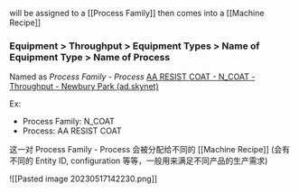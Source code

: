 will be assigned to a [[Process Family]]
then comes into a [[Machine Recipe]]



### Equipment > Throughput > Equipment Types > Name of Equipment Type > Name of Process

Named as *Process Family - Process*
[AA RESIST COAT - N_COAT - Throughput - Newbury Park (ad.skynet)](http://ivnwfpswebprd01.ad.skynet/Dashboard/Equipment/Throughput/StatsForEquipmentTypeProcess?facility=NPK&EqpType=N_COAT&process=AA%20RESIST%20COAT)

Ex:
- Process Family: N_COAT
- Process: AA RESIST COAT

这一对 Process Family - Process 会被分配给不同的 [[Machine Recipe]] (会有不同的 Entity ID, configuration 等等，一般用来满足不同产品的生产需求)

![[Pasted image 20230517142230.png]]

